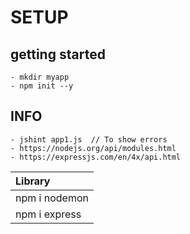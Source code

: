 # SETUP
## getting started
    - mkdir myapp
    - npm init --y
## INFO
    - jshint app1.js  // To show errors
    - https://nodejs.org/api/modules.html
    - https://expressjs.com/en/4x/api.html

| Library         | 
| :---            | 
| npm i nodemon   |
| npm i express   |